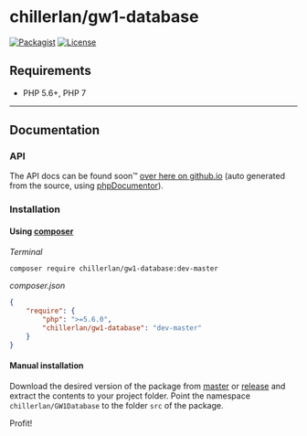 # chillerlan/gw1-database

[![Packagist](https://img.shields.io/packagist/v/chillerlan/gw1-database.svg?style=flat-square)](https://packagist.org/packages/chillerlan/gw1-database)
[![License](https://img.shields.io/packagist/l/chillerlan/gw1-database.svg?style=flat-square)](LICENSE)

## Requirements
- PHP 5.6+, PHP 7

----

## Documentation
### API
The API docs can be found soon™ [over here on github.io](http://codemasher.github.io/docs/) (auto generated from the 
source, using [phpDocumentor](http://www.phpdoc.org/)).

### Installation
#### Using [composer](https://getcomposer.org)

*Terminal*
```sh
composer require chillerlan/gw1-database:dev-master
```

*composer.json*
```json
{
	"require": {
		"php": ">=5.6.0",
		"chillerlan/gw1-database": "dev-master"
	}
}
```

#### Manual installation
Download the desired version of the package from [master](https://github.com/chillerlan/gw1-database/archive/master.zip) or 
[release](https://github.com/chillerlan/gw1-database/releases) and extract the contents to your project folder. 
Point the namespace `chillerlan/GW1Database` to the folder `src` of the package.

Profit!
